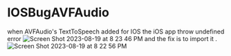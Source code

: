 # IOSBugAVFAudio
when AVFAudio's TextToSpeech added for IOS the iOS app throw undefined error ![Screen Shot 2023-08-19 at 8 23 46 PM](https://github.com/naser09/IOSBugAVFAudio/assets/75668297/b96cddcf-ec4c-4d77-97c1-d85f1d221f9a)
and the fix is to import it . 
![Screen Shot 2023-08-19 at 8 22 56 PM](https://github.com/naser09/IOSBugAVFAudio/assets/75668297/faa7617b-a9ee-4cdb-85e2-d152e1f9d8bc)

